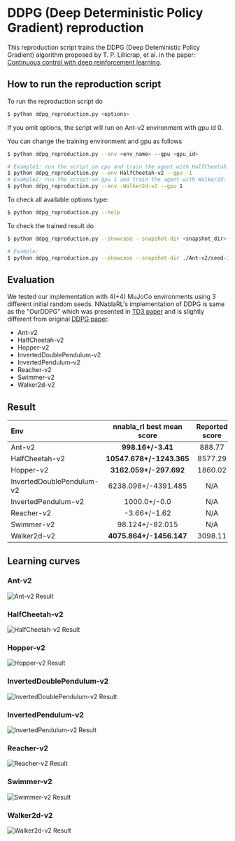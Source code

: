 # DDPG (Deep Deterministic Policy Gradient) reproduction

This reproduction script trains the DDPG (Deep Deteministic Policy Gradient) algorithm proposed by T. P. Lillicrap, et al. in the paper: [Continuous control with deep reinforcement learning](https://arxiv.org/abs/1509.02971).

## How to run the reproduction script

To run the reproduction script do

```sh
$ python ddpg_reproduction.py <options>
```

If you omit options, the script will run on Ant-v2 environment with gpu id 0.

You can change the training environment and gpu as follows

```sh
$ python ddpg_reproduction.py --env <env_name> --gpu <gpu_id>
```

```sh
# Example1: run the script on cpu and train the agent with HalfCheetah:
$ python ddpg_reproduction.py --env HalfCheetah-v2 --gpu -1
# Example2: run the script on gpu 1 and train the agent with Walker2d:
$ python ddpg_reproduction.py --env -Walker2d-v2 --gpu 1
```

To check all available options type:

```sh
$ python ddpg_reproduction.py --help
```

To check the trained result do

```sh
$ python ddpg_reproduction.py --showcase --snapshot-dir <snapshot_dir> --render
```

```sh
# Example:
$ python ddpg_reproduction.py --showcase --snapshot-dir ./Ant-v2/seed-1/iteration-10000/ --render
```

## Evaluation

We tested our implementation with 4(+4) MuJoCo environments using 3 different initial random seeds.
NNablaRL's implementation of DDPG is same as the "OurDDPG" which was presented in [TD3 paper](https://arxiv.org/pdf/1802.09477.pdf) and is slightly different from original [DDPG paper](https://arxiv.org/pdf/1509.02971.pdf).

- Ant-v2
- HalfCheetah-v2
- Hopper-v2
- InvertedDoublePendulum-v2
- InvertedPendulum-v2
- Reacher-v2
- Swimmer-v2
- Walker2d-v2

## Result

|Env|nnabla_rl best mean score|Reported score|
|:---|:---:|:---:|
|Ant-v2|**998.16+/-3.41**|888.77|
|HalfCheetah-v2|**10547.678+/-1243.365**|8577.29|
|Hopper-v2|**3162.059+/-297.692**|1860.02|
|InvertedDoublePendulum-v2|6238.098+/-4391.485|N/A|
|InvertedPendulum-v2|1000.0+/-0.0|N/A|
|Reacher-v2|-3.66+/-1.62|N/A|
|Swimmer-v2|98.124+/-82.015|N/A|
|Walker2d-v2|**4075.864+/-1456.147**|3098.11|

## Learning curves

### Ant-v2

![Ant-v2 Result](reproduction_results/Ant-v2_results/result.png)

### HalfCheetah-v2

![HalfCheetah-v2 Result](reproduction_results/HalfCheetah-v2_results/result.png)

### Hopper-v2

![Hopper-v2 Result](reproduction_results/Hopper-v2_results/result.png)

### InvertedDoublePendulum-v2

![InvertedDoublePendulum-v2 Result](reproduction_results/InvertedDoublePendulum-v2_results/result.png)

### InvertedPendulum-v2

![InvertedPendulum-v2 Result](reproduction_results/InvertedPendulum-v2_results/result.png)

### Reacher-v2

![Reacher-v2 Result](reproduction_results/Reacher-v2_results/result.png)

### Swimmer-v2

![Swimmer-v2 Result](reproduction_results/Swimmer-v2_results/result.png)

### Walker2d-v2

![Walker2d-v2 Result](reproduction_results/Walker2d-v2_results/result.png)
